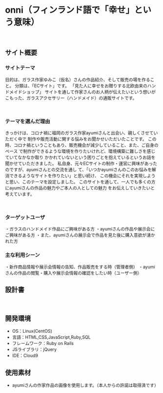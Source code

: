 # onni（フィンランド語で「幸せ」という意味）
​
## サイト概要
### サイトテーマ
<!--何を『目的』とし、どのような『分類』なのかを簡潔に書く-->
目的は、ガラス作家ゆみこ（仮名）さんの作品紹介、そして販売の場を作ること。
分類は、「ECサイト」です。
「見た人に幸せをお贈りする北欧由来のハンドメイドショップ」
サイトを通して作家さんのお人柄が伝えたいという想いがこもった、ガラスアクセサリー（ハンドメイド）の通販サイトです。

​
### テーマを選んだ理由
<!--なぜこのようなテーマにしたかを説明する-->
きっかけは、コロナ禍に福岡のガラス作家ayumiさんと出会い、親しくさせていただく中で
制作や販売活動に関する悩みをお聞かせいただいたことです。
この時、コロナ禍ということもあり、販売機会が減少していること、また、ご自身のペース
で制作ができるような環境を作りたいけれど、環境構築に難しさを感じていてなかなか取り
かかれていないという困りごとを抱えているというお話を聞かせていただきました。
私自身、元々ECサイトの制作・運営に興味があったのですが、ayumiさんとの交流を通し
て、「いつかayumiさんのこのお悩みを解消できるようなサイトを作りたい」と思い続け、
この機会にそれを実現しようと思い、このテーマを設定しました。
このサイトを通して、一人でも多くの方にayumiさんの作品の魅力やご本人の人としての魅力
をお伝えしていきたいと考えています。

​
### ターゲットユーザ
<!--誰に使ってもらうかを具体的に記載する-->
・ガラスのハンドメイド作品にご興味がある方
・ayumiさんの作品や展示会にご興味がある方
・また、ayumiさんの展示会で作品を見た後に購入意欲が湧かれた方
​
### 主な利用シーン
<!--どのような時に使うのかの状況を記載すること-->
・新作商品情報や展示会情報の告知、作品販売をする時（管理者側）
・ayumiさんの作品の閲覧・購入や展示会情報の確認をしたい時（ユーザー側）
​
## 設計書
<!--テーマを設定・提出する時点では不要です-->
​
## 開発環境
- OS：Linux(CentOS)
- 言語：HTML,CSS,JavaScript,Ruby,SQL
- フレームワーク：Ruby on Rails
- JSライブラリ：jQuery
- IDE：Cloud9
​
## 使用素材
-  ayumiさんの作家作品の画像を使用します。（本人からの許諾は取得済です）
